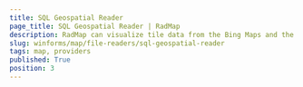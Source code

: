 ```yaml
---
title: SQL Geospatial Reader
page_title: SQL Geospatial Reader | RadMap
description: RadMap can visualize tile data from the Bing Maps and the OpenStreetMaps REST services as well as from the local file system.
slug: winforms/map/file-readers/sql-geospatial-reader
tags: map, providers
published: True
position: 3 
---
```


 
